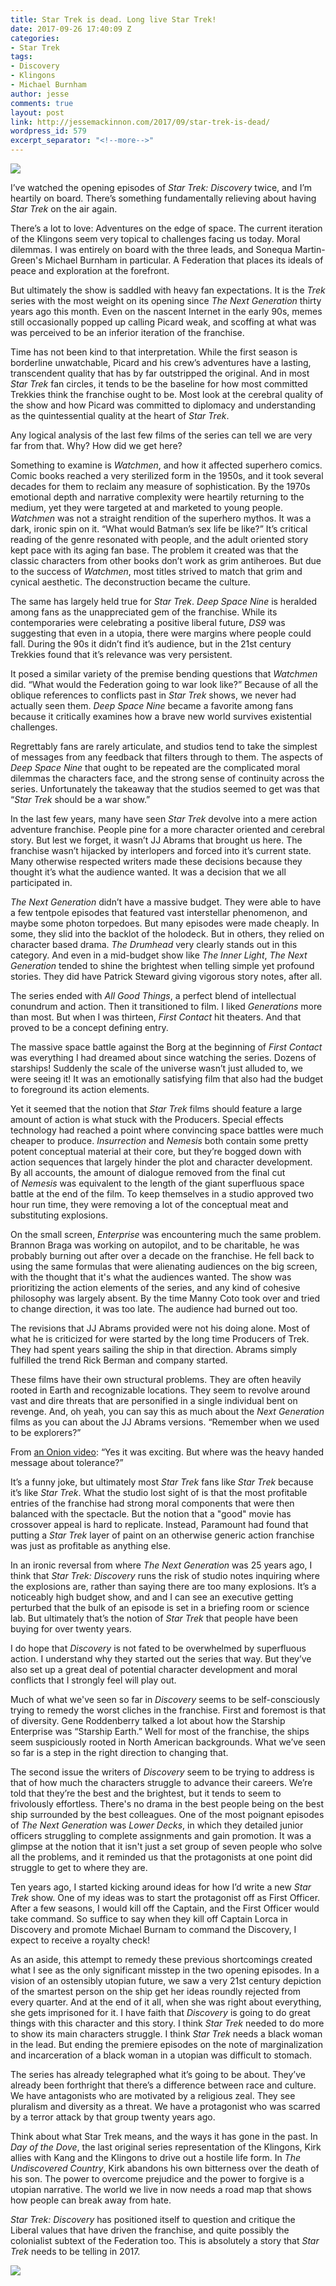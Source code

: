 ```yaml
---
title: Star Trek is dead. Long live Star Trek!
date: 2017-09-26 17:40:09 Z
categories:
- Star Trek
tags:
- Discovery
- Klingons
- Michael Burnham
author: jesse
comments: true
layout: post
link: http://jessemackinnon.com/2017/09/star-trek-is-dead/
wordpress_id: 579
excerpt_separator: "<!--more-->"
---
```


<img src="/images/2017/Spock_funeral.jpg">

I’ve watched the opening episodes of _Star Trek: Discovery_ twice, and I’m heartily on board. There’s something fundamentally relieving about having _Star Trek_ on the air again.
<!--more-->
There’s a lot to love: Adventures on the edge of space. The current iteration of the Klingons seem very topical to challenges facing us today. Moral dilemmas. I was entirely on board with the three leads, and Sonequa Martin-Green's Michael Burnham in particular. A Federation that places its ideals of peace and exploration at the forefront.

But ultimately the show is saddled with heavy fan expectations. It is the _Trek_ series with the most weight on its opening since _The Next Generation_ thirty years ago this month. Even on the nascent Internet in the early 90s, memes still occasionally popped up calling Picard weak, and scoffing at what was was perceived to be an inferior iteration of the franchise.

Time has not been kind to that interpretation. While the first season is borderline unwatchable, Picard and his crew’s adventures have a lasting, transcendent quality that has by far outstripped the original. And in most _Star Trek_ fan circles, it tends to be the baseline for how most committed Trekkies think the franchise ought to be. Most look at the cerebral quality of the show and how Picard was committed to diplomacy and understanding as the quintessential quality at the heart of _Star Trek_.

Any logical analysis of the last few films of the series can tell we are very far from that. Why? How did we get here?

Something to examine is _Watchmen_, and how it affected superhero comics. Comic books reached a very sterilized form in the 1950s, and it took several decades for them to reclaim any measure of sophistication. By the 1970s emotional depth and narrative complexity were heartily returning to the medium, yet they were targeted at and marketed to young people. _Watchmen_ was not a straight rendition of the superhero mythos. It was a dark, ironic spin on it. “What would Batman’s sex life be like?” It’s critical reading of the genre resonated with people, and the adult oriented story kept pace with its aging fan base. The problem it created was that the classic characters from other books don’t work as grim antiheroes. But due to the success of _Watchmen_, most titles strived to match that grim and cynical aesthetic. The deconstruction became the culture.

The same has largely held true for _Star Trek_. _Deep Space Nine_ is heralded among fans as the unappreciated gem of the franchise. While its contemporaries were celebrating a positive liberal future, _DS9_ was suggesting that even in a utopia, there were margins where people could fall. During the 90s it didn’t find it’s audience, but in the 21st century Trekkies found that it’s relevance was very persistent.

It posed a similar variety of the premise bending questions that _Watchmen_ did. “What would the Federation going to war look like?” Because of all the oblique references to conflicts past in _Star Trek_ shows, we never had actually seen them. _Deep Space Nine_ became a favorite among fans because it critically examines how a brave new world survives existential challenges.

Regrettably fans are rarely articulate, and studios tend to take the simplest of messages from any feedback that filters through to them. The aspects of _Deep Space Nine_ that ought to be repeated are the complicated moral dilemmas the characters face, and the strong sense of continuity across the series. Unfortunately the takeaway that the studios seemed to get was that “_Star Trek_ should be a war show.”

In the last few years, many have seen _Star Trek_ devolve into a mere action adventure franchise. People pine for a more character oriented and cerebral story. But lest we forget, it wasn’t JJ Abrams that brought us here. The franchise wasn’t hijacked by interlopers and forced into it’s current state. Many otherwise respected writers made these decisions because they thought it’s what the audience wanted. It was a decision that we all participated in.

_The Next Generation_ didn’t have a massive budget. They were able to have a few tentpole episodes that featured vast interstellar phenomenon, and maybe some photon torpedoes. But many episodes were made cheaply. In some, they slid into the backlot of the holodeck. But in others, they relied on character based drama. _The Drumhead_ very clearly stands out in this category. And even in a mid-budget show like _The Inner Light_, _The Next Generation_ tended to shine the brightest when telling simple yet profound stories. They did have Patrick Steward giving vigorous story notes, after all.

The series ended with _All Good Things_, a perfect blend of intellectual conundrum and action. Then it transitioned to film. I liked _Generations_ more than most. But when I was thirteen, _First Contact_ hit theaters. And that proved to be a concept defining entry.

The massive space battle against the Borg at the beginning of _First Contact_ was everything I had dreamed about since watching the series. Dozens of starships! Suddenly the scale of the universe wasn’t just alluded to, we were seeing it! It was an emotionally satisfying film that also had the budget to foreground its action elements.

Yet it seemed that the notion that _Star Trek_ films should feature a large amount of action is what stuck with the Producers. Special effects technology had reached a point where convincing space battles were much cheaper to produce. _Insurrection_ and _Nemesis_ both contain some pretty potent conceptual material at their core, but they’re bogged down with action sequences that largely hinder the plot and character development. By all accounts, the amount of dialogue removed from the final cut of _Nemesis_ was equivalent to the length of the giant superfluous space battle at the end of the film. To keep themselves in a studio approved two hour run time, they were removing a lot of the conceptual meat and substituting explosions.

On the small screen, _Enterprise_ was encountering much the same problem. Brannon Braga was working on autopilot, and to be charitable, he was probably burning out after over a decade on the franchise. He fell back to using the same formulas that were alienating audiences on the big screen, with the thought that it's what the audiences wanted. The show was prioritizing the action elements of the series, and any kind of cohesive philosophy was largely absent. By the time Manny Coto took over and tried to change direction, it was too late. The audience had burned out too.

The revisions that JJ Abrams provided were not his doing alone. Most of what he is criticized for were started by the long time Producers of Trek. They had spent years sailing the ship in that direction. Abrams simply fulfilled the trend Rick Berman and company started.

These films have their own structural problems. They are often heavily rooted in Earth and recognizable locations. They seem to revolve around vast and dire threats that are personified in a single individual bent on revenge. And, oh yeah, you can say this as much about the _Next Generation_ films as you can about the JJ Abrams versions. “Remember when we used to be explorers?”

From [an Onion video](http://www.theonion.com/video/trekkies-bash-new-star-trek-film-as-fun-watchable-14333): “Yes it was exciting. But where was the heavy handed message about tolerance?”

It’s a funny joke, but ultimately most _Star Trek_ fans like _Star Trek_ because it’s like _Star Trek_. What the studio lost sight of is that the most profitable entries of the franchise had strong moral components that were then balanced with the spectacle. But the notion that a "good" movie has crossover appeal is hard to replicate. Instead, Paramount had found that putting a _Star Trek_ layer of paint on an otherwise generic action franchise was just as profitable as anything else.

In an ironic reversal from where _The Next Generation_ was 25 years ago, I think that _Star Trek: Discovery_ runs the risk of studio notes inquiring where the explosions are, rather than saying there are too many explosions. It’s a noticeably high budget show, and and I can see an executive getting perturbed that the bulk of an episode is set in a briefing room or science lab. But ultimately that’s the notion of _Star Trek_ that people have been buying for over twenty years.

I do hope that _Discovery_ is not fated to be overwhelmed by superfluous action. I understand why they started out the series that way. But they’ve also set up a great deal of potential character development and moral conflicts that I strongly feel will play out.

Much of what we've seen so far in _Discovery_ seems to be self-consciously trying to remedy the worst cliches in the franchise. First and foremost is that of diversity. Gene Roddenberry talked a lot about how the Starship Enterprise was “Starship Earth.” Well for most of the franchise, the ships seem suspiciously rooted in North American backgrounds. What we’ve seen so far is a step in the right direction to changing that.

The second issue the writers of _Discovery_ seem to be trying to address is that of how much the characters struggle to advance their careers. We’re told that they’re the best and the brightest, but it tends to seem to frivolously effortless. There's no drama in the best people being on the best ship surrounded by the best colleagues. One of the most poignant episodes of _The Next Generation_ was _Lower Decks_, in which they detailed junior officers struggling to complete assignments and gain promotion. It was a glimpse at the notion that it isn't just a set group of seven people who solve all the problems, and it reminded us that the protagonists at one point did struggle to get to where they are.

Ten years ago, I started kicking around ideas for how I’d write a new _Star Trek_ show. One of my ideas was to start the protagonist off as First Officer. After a few seasons, I would kill off the Captain, and the First Officer would take command. So suffice to say when they kill off Captain Lorca in Discovery and promote Michael Burnam to command the Discovery, I expect to receive a royalty check!

As an aside, this attempt to remedy these previous shortcomings created what I see as the only significant misstep in the two opening episodes. In a vision of an ostensibly utopian future, we saw a very 21st century depiction of the smartest person on the ship get her ideas roundly rejected from every quarter. And at the end of it all, when she was right about everything, she gets imprisoned for it. I have faith that _Discovery_ is going to do great things with this character and this story. I think _Star Trek_ needed to do more to show its main characters struggle. I think _Star Trek_ needs a black woman in the lead. But ending the premiere episodes on the note of marginalization and incarceration of a black woman in a utopian was difficult to stomach.

The series has already telegraphed what it’s going to be about. They’ve already been forthright that there’s a difference between race and culture. We have antagonists who are motivated by a religious zeal. They see pluralism and diversity as a threat. We have a protagonist who was scarred by a terror attack by that group twenty years ago.

Think about what Star Trek means, and the ways it has gone in the past. In _Day of the Dove_, the last original series representation of the Klingons, Kirk allies with Kang and the Klingons to drive out a hostile life form. In _The Undiscovered Country_, Kirk abandons his own bitterness over the death of his son. The power to overcome prejudice and the power to forgive is a utopian narrative. The world we live in now needs a road map that shows how people can break away from hate.

_Star Trek: Discovery_ has positioned itself to question and critique the Liberal values that have driven the franchise, and quite possibly the colonialist subtext of the Federation too. This is absolutely a story that _Star Trek_ needs to be telling in 2017.

[![](/images/2017/star-trek-discovery-bridge.jpg)](/images/2017/star-trek-discovery-bridge.jpg)

